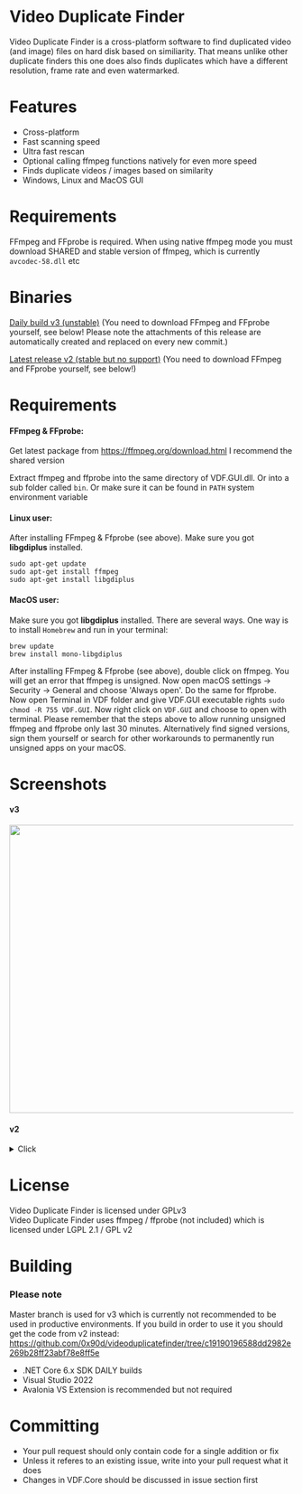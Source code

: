 # Video Duplicate Finder
Video Duplicate Finder is a cross-platform software to find duplicated video (and image) files on hard disk based on similiarity. That means unlike other duplicate finders this one does also finds duplicates which have a different resolution, frame rate and even watermarked.

# Features
- Cross-platform
- Fast scanning speed
- Ultra fast rescan
- Optional calling ffmpeg functions natively for even more speed
- Finds duplicate videos / images based on similarity
- Windows, Linux and MacOS GUI

# Requirements
FFmpeg and FFprobe is required. When using native ffmpeg mode you must download SHARED and stable version of ffmpeg, which is currently `avcodec-58.dll` etc

# Binaries

[Daily build v3 (unstable)](https://github.com/0x90d/videoduplicatefinder/releases/tag/3.0.x) (You need to download FFmpeg and FFprobe yourself, see below! Please note the attachments of this release are automatically created and replaced on every new commit.)

[Latest release v2 (stable but no support)](https://github.com/0x90d/videoduplicatefinder/releases/tag/2.0.8) (You need to download FFmpeg and FFprobe yourself, see below!)


# Requirements

#### FFmpeg & FFprobe:
Get latest package from https://ffmpeg.org/download.html I recommend the shared version

Extract ffmpeg and ffprobe into the same directory of VDF.GUI.dll. Or into a sub folder called `bin`. Or make sure it can be found in `PATH` system environment variable

#### Linux user:
After installing FFmpeg & Ffprobe (see above). Make sure you got **libgdiplus** installed.

```
sudo apt-get update
sudo apt-get install ffmpeg
sudo apt-get install libgdiplus
```
#### MacOS user:
Make sure you got **libgdiplus** installed. There are several ways. One way is to install `Homebrew` and run in your terminal:
```
brew update
brew install mono-libgdiplus
```
After installing FFmpeg & Ffprobe (see above), double click on ffmpeg. You will get an error that ffmpeg is unsigned. Now open macOS settings -> Security -> General and choose 'Always open'. Do the same for ffprobe. Now open Terminal in VDF folder and give VDF.GUI executable rights `sudo chmod -R 755 VDF.GUI`. Now right click on `VDF.GUI` and choose to open with terminal. Please remember that the steps above to allow running unsigned ffmpeg and ffprobe only last 30 minutes. Alternatively find signed versions, sign them yourself or search for other workarounds to permanently run unsigned apps on your macOS.

# Screenshots
#### v3
<img src="https://user-images.githubusercontent.com/46010672/129763067-8855a538-4a4f-4831-ac42-938eae9343bd.png" width="510">


#### v2
<details>
  <summary>Click</summary>
  
![windows](https://user-images.githubusercontent.com/46010672/50975469-97e5d900-14e5-11e9-9aba-5a843546ac2c.jpg)
![linux](https://user-images.githubusercontent.com/46010672/50975476-9e745080-14e5-11e9-8332-b0ac816458f4.jpg)

</details>

# License
Video Duplicate Finder is licensed under GPLv3  
Video Duplicate Finder uses ffmpeg / ffprobe (not included) which is licensed under LGPL 2.1 / GPL v2


# Building
### Please note
Master branch is used for v3 which is currently not recommended to be used in productive environments. If you build in order to use it you should get the code from v2 instead: https://github.com/0x90d/videoduplicatefinder/tree/c19190196588dd2982e269b28ff23abf78e8ff5e

- .NET Core 6.x SDK DAILY builds
- Visual Studio 2022
- Avalonia VS Extension is recommended but not required

# Committing
- Your pull request should only contain code for a single addition or fix
- Unless it referes to an existing issue, write into your pull request what it does
- Changes in VDF.Core should be discussed in issue section first
